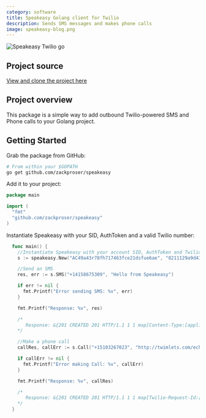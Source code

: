 ```yaml
---
category: software
title: Speakeasy Golang client for Twilio
description: Sends SMS messages and makes phone calls
image: speakeasy-blog.png
---
```

![Speakeasy Twilio go](/speakeasy.png)

## Project source

[View and clone the project here](https://github.com/zackproser/speakeasy)

## Project overview

This package is a simple way to add outbound Twilio-powered SMS and Phone calls to your Golang project.

## Getting Started

Grab the package from GitHub:

```bash
# From within your $GOPATH
go get github.com/zackproser/speakeasy
```

Add it to your project:
```go
package main

import (
  "fmt"
  "github.com/zackproser/speakeasy"
)
```
Instantiate Speakeasy with your SID, AuthToken and a valid Twilio number:
```go
  func main() {
    //Instantiate Speakeasy with your account SID, AuthToken and Twilio number
    s := speakeasy.New("AC49a43r78fh717463fce21dsfue6ae", "8211129a9d43c587eftxbdh39c859666", "+555-555-5555")

    //Send an SMS
    res, err := s.SMS("+14158675309", "Hello from Speakeasy")

    if err != nil {
      fmt.Printf("Error sending SMS: %v", err)
    }

    fmt.Printf("Response: %v", res)

    /*
       Response: &{201 CREATED 201 HTTP/1.1 1 1 map[Content-Type:[application/json] Strict-Transport-Security:[max-age=15768000] Connection:[keep-alive] Date:[Sat, 09 Sep 2017 19:39:40 GMT] Twilio-Request-Duration:[0.196] Access-Control-Allow-Credentials:[true] Access-Control-Allow-Origin:[*] Access-Control-Expose-Headers:[ETag] Access-Control-Allow-Headers:[Accept, Authorization, Content-Type, If-Match, If-Modified-Since, If-None-Match, If-Unmodified-Since] X-Powered-By:[AT-5000] Content-Length:[809] Access-Control-Allow-Methods:[GET, POST, DELETE, OPTIONS] Twilio-Request-Id:[RQa8d333f847d8499da056f5b1a1127e9e] X-Shenanigans:[none]] 0xc420298140 809 [] false false map[] 0xc420100000 0xc4200a42c0}
    */

    //Make a phone call
    callRes, callErr := s.Call("+15103267023", "http://twimlets.com/echo?Twiml=%3CResponse%3E%3CSay%3EWelcome+to+speak+easy.%3C%2FSay%3E%3C%2FResponse%3E")

    if callErr != nil {
      fmt.Printf("Error making Call: %v", callErr)
    }

    fmt.Printf("Response: %v", callRes)

    /*
       Response: &{201 CREATED 201 HTTP/1.1 1 1 map[Twilio-Request-Id:[RQ93f0ae3be3f84a0dba4957bcf64643f5] Access-Control-Allow-Methods:[GET, POST, DELETE, OPTIONS] Twilio-Request-Duration:[0.125] Content-Length:[1016] Connection:[keep-alive] Access-Control-Allow-Headers:[Accept, Authorization, Content-Type, If-Match, If-Modified-Since, If-None-Match, If-Unmodified-Since] Strict-Transport-Security:[max-age=15768000] Date:[Sat, 09 Sep 2017 19:46:26 GMT] X-Powered-By:[AT-5000] Access-Control-Allow-Credentials:[true] Content-Type:[application/json] X-Shenanigans:[none] Access-Control-Allow-Origin:[*] Access-Control-Expose-Headers:[ETag]] 0xc42029c140 1016 [] false false map[] 0xc420106000 0xc4200a62c0}
    */
  }
```